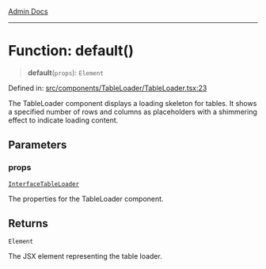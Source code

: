 [Admin Docs](/)

***

# Function: default()

> **default**(`props`): `Element`

Defined in: [src/components/TableLoader/TableLoader.tsx:23](https://github.com/syedali237/talawa-admin/blob/dd4a08e622d0fa38bcf9758a530e8cdf917dbac8/src/components/TableLoader/TableLoader.tsx#L23)

The TableLoader component displays a loading skeleton for tables.
It shows a specified number of rows and columns as placeholders
with a shimmering effect to indicate loading content.

## Parameters

### props

[`InterfaceTableLoader`](../interfaces/InterfaceTableLoader.md)

The properties for the TableLoader component.

## Returns

`Element`

The JSX element representing the table loader.
